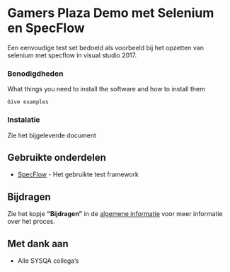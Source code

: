 # Gamers Plaza Demo met Selenium en SpecFlow 

Een eenvoudige test set bedoeld als voorbeeld bij het opzetten van selenium met specflow in visual studio 2017. 

### Benodigdheden

What things you need to install the software and how to install them

```
Give examples
```

### Instalatie

Zie het bijgeleverde document

## Gebruikte onderdelen

* [SpecFlow](https://specflow.org/) - Het gebruikte test framework 
## Bijdragen

Zie het kopje __“Bijdragen”__ in de [algemene informatie]( https://github.com/SYSQA-ExpertiseLeadership/Algemene-Informatie/) voor meer informatie over het proces.

## Met dank aan

* Alle SYSQA collega’s
